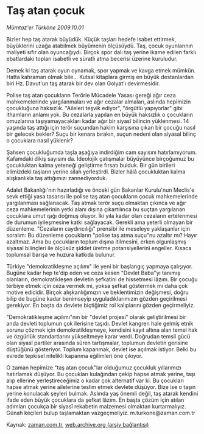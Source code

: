 # Taş atan çocuk

*Mümtaz'er Türköne 2009.10.01*

<tr><td class="metin" colspan="2" style="padding-top: 20px; padding-left: 5px; padding-right: 10px;">Bizler hep taş atarak büyüdük. Küçük taşları hedefe isabet ettirmek, büyüklerini uzağa atabilmek büyümenin ölçüsüydü. Taş, çocuk oyunlarının maliyeti sıfır olan oyuncağıydı. Birçok spor dalı taş yerine ikame edilen farklı ebatlardaki topları isabetli ve süratli atma becerisi üzerine kuruludur.</td></tr><tr><td class="metin" colspan="2" style="padding-top: 20px; padding-left: 5px; padding-right: 10px;"><p> Demek ki taş atarak oyun oynamak, spor yapmak ve kavga etmek mümkün. Hatta kahraman olmak bile... Kutsal kitaplara girmiş en büyük destanlardan biri Hz. Davut'un taş atarak bir dev olan Golyat'ı devirmesidir.
<p>Polise taş atan çocukların Terörle Mücadele Yasası gereği ağır ceza mahkemelerinde yargılanmaları ve ağır cezalar almaları, aslında hepimizin çocukluğuna haksızlık. "Aileleri teşvik ediyor", "örgütlü yapıyorlar" gibi ithamların anlamı yok. Bu cezalarla yapılan en büyük haksızlık o çocukların omuzlarına taşıyamayacakları kadar ağır bir siyasî bilincin yüklenmesi. 14 yaşında taş attığı için terör suçundan hakim karşısına çıkan bir çocuğu nasıl bir gelecek bekler? Suçu bir kenara bırakın, suçun nedeni olan siyasal bilinç o çocuklara nasıl yüklenir?
<p>Şahsen çocukluğumda taşla aşağıya indirdiğim cam sayısını hatırlamıyorum. Kafamdaki dikiş sayısını da. İdeolojik çatışmalar büyüyünce birçoğumuz bu çocukluktan kalma yeteneği geliştirme fırsatı bulduk. Bir gün birileri elimizdeki taşların yerine silah yerleştirdi. Bizler hâlâ çocukluktan kalma alışkanlıkla taş attığımızı zannediyorduk.
<p> Adalet Bakanlığı'nın hazırladığı ve önceki gün Bakanlar Kurulu'nun Meclis'e sevk ettiği yasa tasarısı ile polise taş atan çocukların çocuk mahkemelerinde yargılanması sağlanacak. Taş atmak terör suçu olmaktan çıkınca ve ağır ceza mahkemelerinin yetki alanı dışına çıkartılınca bu suçtan yargılanan çocuklara umut ışığı doğmuş oluyor. İki yıla kadar olan cezaların ertelenmesi de durumun iyileşmesine katkı sağlayacak. Gerekli ama yeterli olmayan bir düzenleme. "Cezaların caydırıcılığı" prensibi ile meseleye yaklaşanlar için soralım: Bu düzenleme çocukların "polise taş atma suçu"nu azaltır mı? Hayır azaltmaz. Ama bu çocukların toplum dışına itilmesini, erken olgunlaşmış siyasal bilinçleri ile ölçüsüz şiddet üretme potansiyellerini engeller. Kısaca toplumsal barışa ve huzura katkıda bulunur.
<p>Türkiye "demokratikleşme açılımı" ile yeni bir başlangıç yapmaya çalışıyor. Bugüne kadar hep te'dip eden ve ceza kesen "Devlet Baba"yı tanımış olanların, demokratikleşen devletin şefkatini de hissetmesi lâzım. Bir çocuğu terbiye etmek için ceza vermek mi, yoksa şefkat göstermek mi daha çok motive edicidir. Birçok alışkanlığımızın ve beklentimizin değişmesi, doğru bilip de bugüne kadar benimseyip uyguladıklarımızın gözden geçirilmesi gerekiyor. En başta da devlete biçtiğimiz rol kalıplarını gözden geçirmeliyiz.
<p>"Demokratikleşme açılımı"nın bir "devlet projesi" olarak geliştirilmesi bir anda devleti toplumun çok ilerisine taşıdı. Devlet kangren hale gelmiş etnik sorunu çözmek için demokratikleşmeye, kendisini kayıt altına alan temel hak ve özgürlük standartlarını yükseltmeye karar verdi. Doğrudan temsil gücü olan siyasî partiler arasında süren tartışmalar, toplumun devletin gerisine düştüğünü gösteriyor. Toplum kapanmak, devlet ise açılmak istiyor. Belki bu evrede tepkisel nitelikli kapanma eğilimleri öne çıkıyor.
<p>O zaman hepimize "taş atan çocuk"lar olduğumuz çocukluk yıllarımızı hatırlamak düşüyor. Bu çocukları kulağından çekip hapse atmak yerine, taşı alıp ellerine yerleştireceğimiz o kadar çok alternatif var ki. Bu çocukları hapse atmak yerine ailelerine teslim etmek devlete düşüyor. Bize ise o taşın yerine konulacak şeyleri bulmak. Aslında yaş önemli değil, taş atarak kendini ifade eden büyük çocuklara da şefkat lâzım. En başta çözüm için atılan adımları çocukça bir siyasî rekabetin malzemesi olmaktan kurtarmalıyız. Günah keçileri bulup taşlamaktan vazgeçmeliyiz. m.turkone@zaman.com.tr<br/></p></p></p></p></p></p></p></td></tr>

Kaynak: [zaman.com.tr](http://zaman.com.tr/yazar.do?yazino=898050), [web.archive.org (arşiv bağlantısı)](http://web.archive.org/web/20091009235221/http://www.zaman.com.tr:80/yazar.do?yazino=898050)
